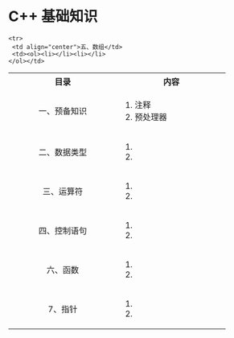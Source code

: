 # C++ 基础知识

<table>
  <tr>
    <th width="200">目录</th>
    <th width="200">内容</th>
    
  </tr>
  <tr>
    <td align="center">一、预备知识</td>
  <td><ol><li>注释</li><li>预处理器</li>
    </ol></td>
    
  </tr>
  
  <tr>
     <td align="center">二、数据类型</td>
     <td><ol><li></li><li></li>
    </ol></td>
  </tr>
  
  <tr>
     <td align="center">三、运算符</td>
     <td><ol><li></li><li></li>
    </ol></td>
  </tr>
  
   <tr>
     <td align="center">四、控制语句</td>
     <td><ol><li></li><li></li>
    </ol></td>
  </tr>
  
    <tr>
     <td align="center">五、数组</td>
     <td><ol><li></li><li></li>
    </ol></td>
  </tr>
 
 <tr>
     <td align="center">六、函数</td>
     <td><ol><li></li><li></li>
    </ol></td>
  </tr>

 <tr>
     <td align="center">7、指针</td>
     <td><ol><li></li><li></li>
    </ol></td>
  </tr>
  
</table>
